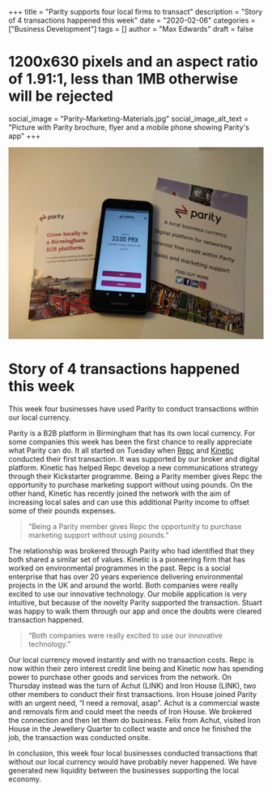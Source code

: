 +++
title = "Parity supports four local firms to transact"
description = "Story of 4 transactions happened this week"
date = "2020-02-06"
categories = ["Business Development"]
tags = []
author = "Max Edwards"
draft = false
# 1200x630 pixels and an aspect ratio of 1.91:1, less than 1MB otherwise will be rejected
social_image = "Parity-Marketing-Materials.jpg"
social_image_alt_text = "Picture with Parity brochure, flyer and a mobile phone showing Parity's app"
+++

![Parity Marketing Materials](Parity-Marketing-Materials.jpg)

# Story of 4 transactions happened this week

This week four businesses have used Parity to conduct transactions within our local currency.

Parity is a B2B platform in Birmingham that has its own local currency. For some companies this week has been the first chance to really appreciate what Parity can do. It all started on Tuesday when [Repc](https://repcltd.co.uk) and [Kinetic](https://kineticpr.co.uk) conducted their first transaction. It was supported by our broker and digital platform. Kinetic has helped Repc develop a new communications strategy through their Kickstarter programme. Being a Parity member gives Repc the opportunity to purchase marketing support without using pounds. On the other hand, Kinetic has recently joined the network with the aim of increasing local sales and can use this additional Parity income to offset some of their pounds expenses. 

> “Being a Parity member gives Repc the opportunity to purchase marketing support without using pounds.”

The relationship was brokered through Parity who had identified that they both shared a similar set of values. Kinetic is a pioneering firm that has worked on environmental programmes in the past. Repc is a social enterprise that has over 20 years experience delivering environmental projects in the UK and around the world. Both companies were really excited to use our innovative technology. Our mobile application is very intuitive, but because of the novelty Parity supported the transaction. Stuart was happy to walk them through our app and once the doubts were cleared transaction happened. 

> “Both companies were really excited to use our innovative technology.”

Our local currency moved instantly and with no transaction costs. Repc is now within their zero interest credit line being and Kinetic now has spending power to purchase other goods and services from the network. On Thursday instead was the turn of Achut (LINK) and Iron House (LINK), two other members to conduct their first transactions. Iron House joined Parity with an urgent need, “I need a removal, asap”. Achut is a commercial waste and removals firm and could meet the needs of Iron House. We brokered the connection and then let them do business. Felix from Achut, visited Iron House in the Jewellery Quarter to collect waste and once he finished the job, the transaction was conducted onsite.

In conclusion, this week four local businesses conducted transactions that without our local currency would have probably never happened. We have generated new liquidity between the businesses supporting the local economy.
